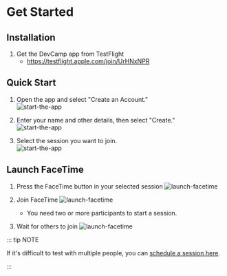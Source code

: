 # Get Started

## Installation

1. Get the DevCamp app from TestFlight
   - https://testflight.apple.com/join/UrHNxNPR

## Quick Start

1. Open the app and select "Create an Account."  
   ![start-the-app](/start-the-app1.png)

2. Enter your name and other details, then select "Create."  
   ![start-the-app](/start-the-app2.png)

3. Select the session you want to join.  
   ![start-the-app](/start-the-app3.png)

## Launch FaceTime

1. Press the FaceTime button in your selected session
   ![launch-facetime](/launch-facetime1.png)

2. Join FaceTime
   ![launch-facetime](/launch-facetime2.png)
   - You need two or more participants to start a session.

3. Wait for others to join
   ![launch-facetime](/launch-facetime3.png)

::: tip NOTE

If it's difficult to test with multiple people, you can [schedule a session here](https://cal.com/devcamp).

:::